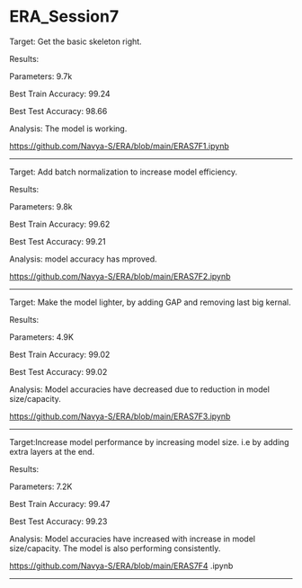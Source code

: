 # ERA_Session7
Target: Get the basic skeleton right. 

Results:

Parameters: 9.7k

Best Train Accuracy: 99.24

Best Test Accuracy: 98.66

Analysis:
The model is working. 

https://github.com/Navya-S/ERA/blob/main/ERAS7F1.ipynb

-----------------------------------------------------------------------------------------
Target: Add batch normalization to increase model efficiency.

Results:

Parameters: 9.8k

Best Train Accuracy: 99.62

Best Test Accuracy: 99.21

Analysis: model accuracy has mproved.

https://github.com/Navya-S/ERA/blob/main/ERAS7F2.ipynb

-----------------------------------------------------------------------------------------
Target: Make the model lighter, by adding GAP and removing last big kernal.

Results:

Parameters: 4.9K

Best Train Accuracy: 99.02

Best Test Accuracy: 99.02

Analysis: Model accuracies have decreased due to reduction in model size/capacity.

https://github.com/Navya-S/ERA/blob/main/ERAS7F3.ipynb

-----------------------------------------------------------------------------------------

Target:Increase model performance by increasing model size. i.e by adding extra layers at the end.

Results:

Parameters: 7.2K

Best Train Accuracy: 99.47

Best Test Accuracy: 99.23

Analysis: Model accuracies have increased with increase in model size/capacity. The model is also performing consistently.

https://github.com/Navya-S/ERA/blob/main/ERAS7F4 .ipynb

-----------------------------------------------------------------------------------------
